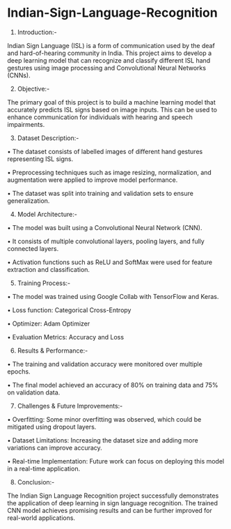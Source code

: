 # Indian-Sign-Language-Recognition
1. Introduction:-

Indian Sign Language (ISL) is a form of communication used by the deaf and hard-of-hearing community in India. This project aims to develop a deep learning model that can recognize and classify different ISL hand gestures using image processing and Convolutional Neural Networks (CNNs).

2. Objective:-

The primary goal of this project is to build a machine learning model that accurately predicts ISL signs based on image inputs. This can be used to enhance communication for individuals with hearing and speech impairments.

3. Dataset Description:-

•	The dataset consists of labelled images of different hand gestures representing ISL signs.

•	Preprocessing techniques such as image resizing, normalization, and augmentation were applied to improve model performance.

•	The dataset was split into training and validation sets to ensure generalization.

4. Model Architecture:-

•	The model was built using a Convolutional Neural Network (CNN).

•	It consists of multiple convolutional layers, pooling layers, and fully connected layers.

•	Activation functions such as ReLU and SoftMax were used for feature extraction and classification.

5. Training Process:-

•	The model was trained using Google Collab with TensorFlow and Keras.

•	Loss function: Categorical Cross-Entropy

•	Optimizer: Adam Optimizer

•	Evaluation Metrics: Accuracy and Loss

6. Results & Performance:-

•	The training and validation accuracy were monitored over multiple epochs.

•	The final model achieved an accuracy of 80% on training data and 75% on validation data.

7. Challenges & Future Improvements:-

•	Overfitting: Some minor overfitting was observed, which could be mitigated using dropout layers.

•	Dataset Limitations: Increasing the dataset size and adding more variations can improve accuracy.

•	Real-time Implementation: Future work can focus on deploying this model in a real-time application.

8. Conclusion:-

The Indian Sign Language Recognition project successfully demonstrates the application of deep learning in sign language recognition. The trained CNN model achieves promising results 
and can be further improved for real-world applications.

